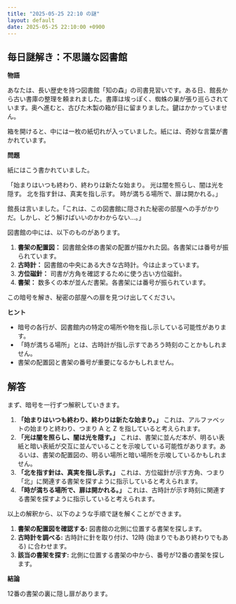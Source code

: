 ```yaml
---
title: "2025-05-25 22:10 の謎"
layout: default
date: 2025-05-25 22:10:00 +0900
---
```

## 毎日謎解き：不思議な図書館

**物語**

あなたは、長い歴史を持つ図書館「知の森」の司書見習いです。ある日、館長から古い書庫の整理を頼まれました。書庫は埃っぽく、蜘蛛の巣が張り巡らされています。奥へ進むと、古びた木製の箱が目に留まりました。鍵はかかっていません。

箱を開けると、中には一枚の紙切れが入っていました。紙には、奇妙な言葉が書かれています。

**問題**

紙にはこう書かれていました。

「始まりはいつも終わり、終わりは新たな始まり。
  光は闇を照らし、闇は光を隠す。
  北を指す針は、真実を指し示す。
  時が満ちる場所で、扉は開かれる。」

館長は言いました。「これは、この図書館に隠された秘密の部屋への手がかりだ。しかし、どう解けばいいのかわからない…。」

図書館の中には、以下のものがあります。

1.  **書架の配置図：** 図書館全体の書架の配置が描かれた図。各書架には番号が振られています。
2.  **古時計：** 図書館の中央にある大きな古時計。今は止まっています。
3.  **方位磁針：** 司書が方角を確認するために使う古い方位磁針。
4.  **書架：** 数多くの本が並んだ書架。各書架には番号が振られています。

この暗号を解き、秘密の部屋への扉を見つけ出してください。

**ヒント**

*   暗号の各行が、図書館内の特定の場所や物を指し示している可能性があります。
*   「時が満ちる場所」とは、古時計が指し示すであろう時刻のことかもしれません。
*   書架の配置図と書架の番号が重要になるかもしれません。

## 解答

まず、暗号を一行ずつ解釈していきます。

1.  **「始まりはいつも終わり、終わりは新たな始まり。」** これは、アルファベットの始まりと終わり、つまり A と Z を指していると考えられます。
2.  **「光は闇を照らし、闇は光を隠す。」** これは、書架に並んだ本が、明るい表紙と暗い表紙が交互に並んでいることを示唆している可能性があります。あるいは、書架の配置図の、明るい場所と暗い場所を示唆しているかもしれません。
3.  **「北を指す針は、真実を指し示す。」** これは、方位磁針が示す方角、つまり「北」に関連する書架を探すように指示していると考えられます。
4.  **「時が満ちる場所で、扉は開かれる。」** これは、古時計が示す時刻に関連する書架を探すように指示していると考えられます。

以上の解釈から、以下のような手順で謎を解くことができます。

1.  **書架の配置図を確認する:** 図書館の北側に位置する書架を探します。
2.  **古時計を調べる:** 古時計に針を取り付け、12時 (始まりでもあり終わりでもある) に合わせます。
3.  **該当の書架を探す:** 北側に位置する書架の中から、番号が12番の書架を探します。

**結論**

12番の書架の裏に隠し扉があります。
